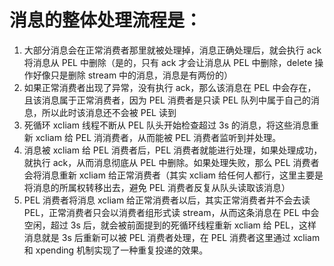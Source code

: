 # 消息的整体处理流程是：
1. 大部分消息会在正常消费者那里就被处理掉，消息正确处理后，就会执行 ack 将消息从 PEL 中删除（是的，只有 ack 才会让消息从 PEL 中删除，delete 操作好像只是删除 stream 中的消息，消息是有两份的）
2. 如果正常消费者出现了异常，没有执行 ack，那么该消息在 PEL 中会存在，且该消息属于正常消费者，因为 PEL 消费者是只读 PEL 队列中属于自己的消息，所以此时该消息还不会被 PEL 读到
3. 死循环 xcliam 线程不断从 PEL 队头开始检查超过 3s 的消息，将这些消息重新 xcliam 给 PEL 消消费者，从而能被 PEL 消费者监听到并处理。
4. 消息被 xcliam 给 PEL 消费者后，PEL 消费者就能进行处理，如果处理成功，就执行 ack，从而消息彻底从 PEL 中删除。如果处理失败，那么 PEL 消费者会将消息重新 xcliam 给正常消费者（其实 xcliam 给任何人都行，这里主要是将消息的所属权转移出去，避免 PEL 消费者反复从队头读取该消息）
5. PEL 消费者将消息 xcliam 给正常消费者以后，其实正常消费者并不会去读 PEL，正常消费者只会以消费者组形式读 stream，从而这条消息在 PEL 中会空闲，超过 3s 后，就会被前面提到的死循环线程重新 xcliam 给 PEL，这样消息就是 3s 后重新可以被 PEL 消费者处理，在 PEL 消费者这里通过 xcliam 和 xpending 机制实现了一种重复投递的效果。
